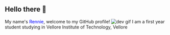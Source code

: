 ## Hello there 👋 
My name's <span style="color:blue">Rennie</span>, welcome to my GitHub profile!
![dev gif](https://giphy.com/gifs/WtTnAfZn6aVJfBzlN3)
I am a first year student studying in Vellore Institute of Technology, Vellore
